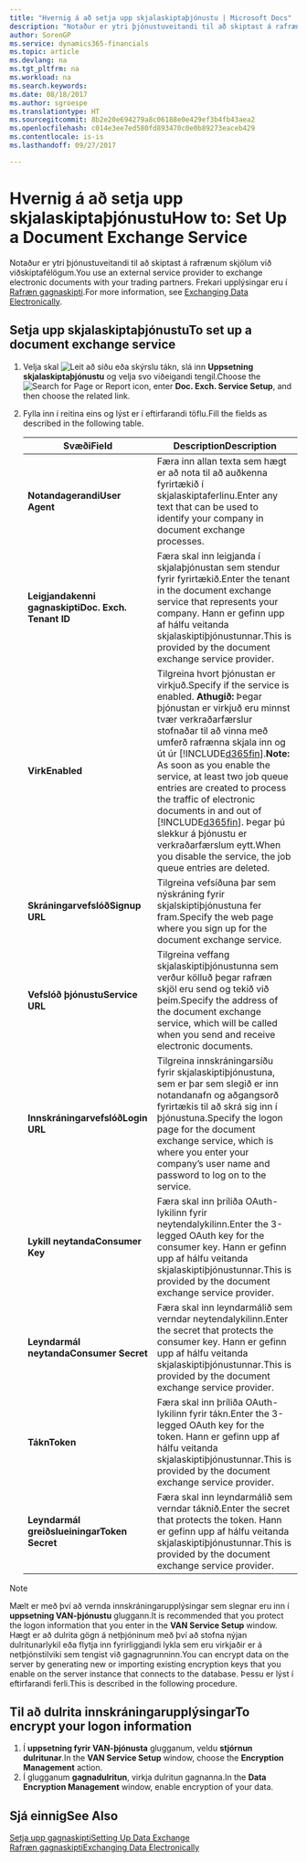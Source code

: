 ```yaml
---
title: "Hvernig á að setja upp skjalaskiptaþjónustu | Microsoft Docs"
description: "Notaður er ytri þjónustuveitandi til að skiptast á rafrænum skjölum við viðskiptafélögum."
author: SorenGP
ms.service: dynamics365-financials
ms.topic: article
ms.devlang: na
ms.tgt_pltfrm: na
ms.workload: na
ms.search.keywords: 
ms.date: 08/18/2017
ms.author: sgroespe
ms.translationtype: HT
ms.sourcegitcommit: 8b2e20e694279a8c06188e0e429ef3b4fb43aea2
ms.openlocfilehash: c014e3ee7ed580fd893470c0e0b89273eaceb429
ms.contentlocale: is-is
ms.lasthandoff: 09/27/2017

---
```

# <a name="how-to-set-up-a-document-exchange-service"></a><span data-ttu-id="a6285-103">Hvernig á að setja upp skjalaskiptaþjónustu</span><span class="sxs-lookup"><span data-stu-id="a6285-103">How to: Set Up a Document Exchange Service</span></span>
<span data-ttu-id="a6285-104">Notaður er ytri þjónustuveitandi til að skiptast á rafrænum skjölum við viðskiptafélögum.</span><span class="sxs-lookup"><span data-stu-id="a6285-104">You use an external service provider to exchange electronic documents with your trading partners.</span></span> <span data-ttu-id="a6285-105">Frekari upplýsingar eru í [Rafræn gagnaskipti](across-data-exchange.md).</span><span class="sxs-lookup"><span data-stu-id="a6285-105">For more information, see [Exchanging Data Electronically](across-data-exchange.md).</span></span>  

## <a name="to-set-up-a-document-exchange-service"></a><span data-ttu-id="a6285-106">Setja upp skjalaskiptaþjónustu</span><span class="sxs-lookup"><span data-stu-id="a6285-106">To set up a document exchange service</span></span>  
1. <span data-ttu-id="a6285-107">Velja skal ![Leit að síðu eða skýrslu](media/ui-search/search_small.png "Leit að síðu eða skýrslu táknið") tákn, slá inn **Uppsetning skjalaskiptaþjónustu** og velja svo viðeigandi tengil.</span><span class="sxs-lookup"><span data-stu-id="a6285-107">Choose the ![Search for Page or Report](media/ui-search/search_small.png "Search for Page or Report icon") icon, enter **Doc. Exch. Service Setup**, and then choose the related link.</span></span>  
2. <span data-ttu-id="a6285-108">Fylla inn í reitina eins og lýst er í eftirfarandi töflu.</span><span class="sxs-lookup"><span data-stu-id="a6285-108">Fill the fields as described in the following table.</span></span>  

    |<span data-ttu-id="a6285-109">Svæði</span><span class="sxs-lookup"><span data-stu-id="a6285-109">Field</span></span>|<span data-ttu-id="a6285-110">Description</span><span class="sxs-lookup"><span data-stu-id="a6285-110">Description</span></span>|  
    |---------------------------------|---------------------------------------|  
    |<span data-ttu-id="a6285-111">**Notandagerandi**</span><span class="sxs-lookup"><span data-stu-id="a6285-111">**User Agent**</span></span>|<span data-ttu-id="a6285-112">Færa inn allan texta sem hægt er að nota til að auðkenna fyrirtækið í skjalaskiptaferlinu.</span><span class="sxs-lookup"><span data-stu-id="a6285-112">Enter any text that can be used to identify your company in document exchange processes.</span></span>|  
    |<span data-ttu-id="a6285-113">**Leigjandakenni gagnaskipti**</span><span class="sxs-lookup"><span data-stu-id="a6285-113">**Doc. Exch. Tenant ID**</span></span>|<span data-ttu-id="a6285-114">Færa skal inn leigjanda í skjalaþjónustan sem stendur fyrir fyrirtækið.</span><span class="sxs-lookup"><span data-stu-id="a6285-114">Enter the tenant in the document exchange service that represents your company.</span></span> <span data-ttu-id="a6285-115">Hann er gefinn upp af hálfu veitanda skjalaskiptiþjónustunnar.</span><span class="sxs-lookup"><span data-stu-id="a6285-115">This is provided by the document exchange service provider.</span></span>|  
    |<span data-ttu-id="a6285-116">**Virk**</span><span class="sxs-lookup"><span data-stu-id="a6285-116">**Enabled**</span></span>|<span data-ttu-id="a6285-117">Tilgreina hvort þjónustan er virkjuð.</span><span class="sxs-lookup"><span data-stu-id="a6285-117">Specify if the service is enabled.</span></span> <span data-ttu-id="a6285-118">**Athugið:** Þegar þjónustan er virkjuð eru minnst tvær verkraðarfærslur stofnaðar til að vinna með umferð rafrænna skjala inn og út úr [!INCLUDE[d365fin](includes/d365fin_md.md)].</span><span class="sxs-lookup"><span data-stu-id="a6285-118">**Note:**  As soon as you enable the service, at least two job queue entries are created to process the traffic of electronic documents in and out of [!INCLUDE[d365fin](includes/d365fin_md.md)].</span></span> <span data-ttu-id="a6285-119">Þegar þú slekkur á þjónustu er verkraðarfærslum eytt.</span><span class="sxs-lookup"><span data-stu-id="a6285-119">When you disable the service, the job queue entries are deleted.</span></span>|  
    |<span data-ttu-id="a6285-120">**Skráningarvefslóð**</span><span class="sxs-lookup"><span data-stu-id="a6285-120">**Signup URL**</span></span>|<span data-ttu-id="a6285-121">Tilgreina vefsíðuna þar sem nýskráning fyrir skjalskiptiþjónustuna fer fram.</span><span class="sxs-lookup"><span data-stu-id="a6285-121">Specify the web page where you sign up for the document exchange service.</span></span>|  
    |<span data-ttu-id="a6285-122">**Vefslóð þjónustu**</span><span class="sxs-lookup"><span data-stu-id="a6285-122">**Service URL**</span></span>|<span data-ttu-id="a6285-123">Tilgreina veffang skjalaskiptiþjónustunna sem verður kölluð þegar rafræn skjöl eru send og tekið við þeim.</span><span class="sxs-lookup"><span data-stu-id="a6285-123">Specify the address of the document exchange service, which will be called when you send and receive electronic documents.</span></span>|  
    |<span data-ttu-id="a6285-124">**Innskráningarvefslóð**</span><span class="sxs-lookup"><span data-stu-id="a6285-124">**Login URL**</span></span>|<span data-ttu-id="a6285-125">Tilgreina innskráningarsíðu fyrir skjalaskiptiþjónustuna, sem er þar sem slegið er inn notandanafn og aðgangsorð fyrirtækis til að skrá sig inn í þjónustuna.</span><span class="sxs-lookup"><span data-stu-id="a6285-125">Specify the logon page for the document exchange service, which is where you enter your company’s user name and password to log on to the service.</span></span>|  
    |<span data-ttu-id="a6285-126">**Lykill neytanda**</span><span class="sxs-lookup"><span data-stu-id="a6285-126">**Consumer Key**</span></span>|<span data-ttu-id="a6285-127">Færa skal inn þríliða OAuth-lykilinn fyrir neytendalykilinn.</span><span class="sxs-lookup"><span data-stu-id="a6285-127">Enter the 3-legged OAuth key for the consumer key.</span></span> <span data-ttu-id="a6285-128">Hann er gefinn upp af hálfu veitanda skjalaskiptiþjónustunnar.</span><span class="sxs-lookup"><span data-stu-id="a6285-128">This is provided by the document exchange service provider.</span></span>|  
    |<span data-ttu-id="a6285-129">**Leyndarmál neytanda**</span><span class="sxs-lookup"><span data-stu-id="a6285-129">**Consumer Secret**</span></span>|<span data-ttu-id="a6285-130">Færa skal inn leyndarmálið sem verndar neytendalykilinn.</span><span class="sxs-lookup"><span data-stu-id="a6285-130">Enter the secret that protects the consumer key.</span></span> <span data-ttu-id="a6285-131">Hann er gefinn upp af hálfu veitanda skjalaskiptiþjónustunnar.</span><span class="sxs-lookup"><span data-stu-id="a6285-131">This is provided by the document exchange service provider.</span></span>|  
    |<span data-ttu-id="a6285-132">**Tákn**</span><span class="sxs-lookup"><span data-stu-id="a6285-132">**Token**</span></span>|<span data-ttu-id="a6285-133">Færa skal inn þríliða OAuth-lykilinn fyrir tákn.</span><span class="sxs-lookup"><span data-stu-id="a6285-133">Enter the 3-legged OAuth key for the token.</span></span> <span data-ttu-id="a6285-134">Hann er gefinn upp af hálfu veitanda skjalaskiptiþjónustunnar.</span><span class="sxs-lookup"><span data-stu-id="a6285-134">This is provided by the document exchange service provider.</span></span>|  
    |<span data-ttu-id="a6285-135">**Leyndarmál greiðslueiningar**</span><span class="sxs-lookup"><span data-stu-id="a6285-135">**Token Secret**</span></span>|<span data-ttu-id="a6285-136">Færa skal inn leyndarmálið sem verndar táknið.</span><span class="sxs-lookup"><span data-stu-id="a6285-136">Enter the secret that protects the token.</span></span> <span data-ttu-id="a6285-137">Hann er gefinn upp af hálfu veitanda skjalaskiptiþjónustunnar.</span><span class="sxs-lookup"><span data-stu-id="a6285-137">This is provided by the document exchange service provider.</span></span>|  

> [!NOTE]  
>  <span data-ttu-id="a6285-138">Mælt er með því að vernda innskráningarupplýsingar sem slegnar eru inn í **uppsetning VAN-þjónustu** gluggann.</span><span class="sxs-lookup"><span data-stu-id="a6285-138">It is recommended that you protect the logon information that you enter in the **VAN Service Setup** window.</span></span> <span data-ttu-id="a6285-139">Hægt er að dulrita gögn á  netþjóninum með því að stofna nýjan dulritunarlykil eða flytja inn fyrirliggjandi lykla sem eru virkjaðir er á netþjónstilviki sem tengist við gagnagrunninn.</span><span class="sxs-lookup"><span data-stu-id="a6285-139">You can encrypt data on the server by generating new or importing existing encryption keys that you enable on the server instance that connects to the database.</span></span> <span data-ttu-id="a6285-140">Þessu er lýst í eftirfarandi ferli.</span><span class="sxs-lookup"><span data-stu-id="a6285-140">This is described in the following procedure.</span></span>  

## <a name="to-encrypt-your-logon-information"></a><span data-ttu-id="a6285-141">Til að dulrita innskráningarupplýsingar</span><span class="sxs-lookup"><span data-stu-id="a6285-141">To encrypt your logon information</span></span>  
1. <span data-ttu-id="a6285-142">Í **uppsetning fyrir VAN-þjónusta** glugganum, veldu **stjórnun dulritunar**.</span><span class="sxs-lookup"><span data-stu-id="a6285-142">In the **VAN Service Setup** window, choose the **Encryption Management** action.</span></span>  
2. <span data-ttu-id="a6285-143"> Í glugganum **gagnadulritun**, virkja dulritun gagnanna.</span><span class="sxs-lookup"><span data-stu-id="a6285-143">In the **Data Encryption Management** window, enable encryption of your data.</span></span> <!--For more information, see [Manage Data Encryption](../manage-data-encryption.md).-->  

## <a name="see-also"></a><span data-ttu-id="a6285-144">Sjá einnig</span><span class="sxs-lookup"><span data-stu-id="a6285-144">See Also</span></span>  
[<span data-ttu-id="a6285-145">Setja upp gagnaskipti</span><span class="sxs-lookup"><span data-stu-id="a6285-145">Setting Up Data Exchange</span></span>](across-set-up-data-exchange.md)  
[<span data-ttu-id="a6285-146">Rafræn gagnaskipti</span><span class="sxs-lookup"><span data-stu-id="a6285-146">Exchanging Data Electronically</span></span>](across-data-exchange.md)

